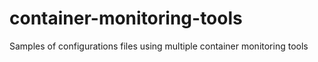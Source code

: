 # container-monitoring-tools
Samples of configurations files using multiple container monitoring tools
